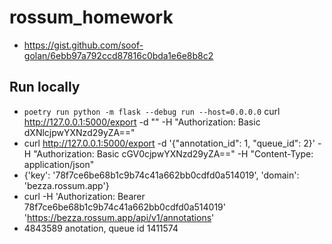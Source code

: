 # rossum_homework

- https://gist.github.com/soof-golan/6ebb97a792ccd87816c0bda1e6e8b8c2


## Run locally

- `poetry run python -m flask --debug run --host=0.0.0.0`
curl http://127.0.0.1:5000/export -d "" -H "Authorization: Basic dXNlcjpwYXNzd29yZA=="
- curl http://127.0.0.1:5000/export -d '{"annotation_id": 1, "queue_id": 2}' -H "Authorization: Basic cGV0cjpwYXNzd29yZA==" -H "Content-Type: application/json"
- {'key': '78f7ce6be68b1c9b74c41a662bb0cdfd0a514019', 'domain': 'bezza.rossum.app'}
- curl -H 'Authorization: Bearer 78f7ce6be68b1c9b74c41a662bb0cdfd0a514019'   'https://bezza.rossum.app/api/v1/annotations'
- 4843589 anotation, queue id 1411574